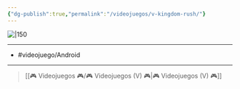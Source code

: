 ```yaml
---
{"dg-publish":true,"permalink":"/videojuegos/v-kingdom-rush/"}
---
```



![|150](https://images.igdb.com/igdb/image/upload/t_cover_big/co1sgu.jpg)

---

- #videojuego/Android 

---

> [[🎮 Videojuegos 🎮/🎮 Videojuegos (V) 🎮\|🎮 Videojuegos (V) 🎮]]